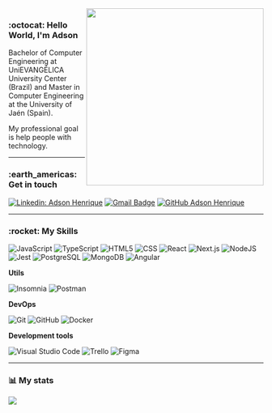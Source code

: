 <img align="right" width="350" src="https://user-images.githubusercontent.com/26275918/118713488-4753b880-b822-11eb-9cb7-e1c6dc14c796.png">

### :octocat: Hello World, I'm Adson

Bachelor of Computer Engineering at UniEVANGÉLICA University Center (Brazil) and Master in Computer Engineering at the University of Jaén (Spain). 

My professional goal is help people with technology.

---

<h3> :earth_americas: Get in touch </h3> 

[![Linkedin: Adson Henrique](https://img.shields.io/badge/-Adson%20Henrique-blue?style=flat-square&logo=Linkedin&logoColor=white&link=https://www.linkedin.com/in/adsonhenrique/)](https://www.linkedin.com/in/adsonhenrique/)
[![Gmail Badge](https://img.shields.io/badge/-adsonhenriquesilva@gmail.com-006bed?style=flat-square&logo=Gmail&logoColor=white&link=mailto:adsonhenriquesilva@gmail.com)](mailto:adsonhenriquesilva@gmail.com)
[![GitHub Adson Henrique]( https://img.shields.io/github/followers/adsonatural?label=follow&style=social)](https://github.com/adsonatural)

---

<h3> :rocket: My Skills </h3>

  ![JavaScript](https://img.shields.io/badge/-JavaScript-333333?style=flat&logo=javascript)
  ![TypeScript](https://img.shields.io/badge/-TypeScript-333333?style=flat&logo=typescript)
  ![HTML5](https://img.shields.io/badge/-HTML5-333333?style=flat&logo=HTML5)
  ![CSS](https://img.shields.io/badge/-CSS-333333?style=flat&logo=CSS3&logoColor=1572B6)
  ![React](https://img.shields.io/badge/-React-333333?style=flat&logo=react)
  ![Next.js](https://img.shields.io/badge/-Next.js-333333?style=flat&logo=next.js)
  ![NodeJS](https://img.shields.io/badge/-NodeJS-333333?style=flat&logo=node.js)
  ![Jest](https://img.shields.io/badge/-Jest-333333?style=flat&logo=jest)
  ![PostgreSQL](https://img.shields.io/badge/-PostgreSQL-333333?style=flat&logo=postgresql)
  ![MongoDB](https://img.shields.io/badge/-MongoDB-333333?style=flat&logo=mongodb)
  ![Angular](https://img.shields.io/badge/-Angular-333333?style=flat&logo=angular)

  
**Utils**

  ![Insomnia](https://img.shields.io/badge/-Insomnia-333333?style=flat&logo=insomnia)
  ![Postman](https://img.shields.io/badge/-Postman-333333?style=flat&logo=postman)

**DevOps**

  ![Git](https://img.shields.io/badge/-Git-333333?style=flat&logo=git)
  ![GitHub](https://img.shields.io/badge/-GitHub-333333?style=flat&logo=github)
  ![Docker](https://img.shields.io/badge/-Docker-333333?style=flat&logo=docker)

**Development tools**

  ![Visual Studio Code](https://img.shields.io/badge/-Visual%20Studio%20Code-333333?style=flat&logo=visual-studio-code&logoColor=007ACC)
  ![Trello](https://img.shields.io/badge/-Trello-333333?style=flat&logo=trello&logoColor=007ACC)
  ![Figma](https://img.shields.io/badge/-Figma-333333?style=flat&logo=figma&logoColor=007ACC)

---

<h3> 📊 My stats </h3>

[badge-linked-in]: https://img.shields.io/badge/LinkedIn-adsonhenrique-blue?style=plastic&logo=Linkedin&logoColor=white

<a href="https://github.com/AdSoNaTuRaL">
  <img align="center" src="https://github-readme-stats.vercel.app/api/top-langs/?username=adsonatural&layout=compact&hide=css, html&theme=dracula&langs_count=6" />
</a>
